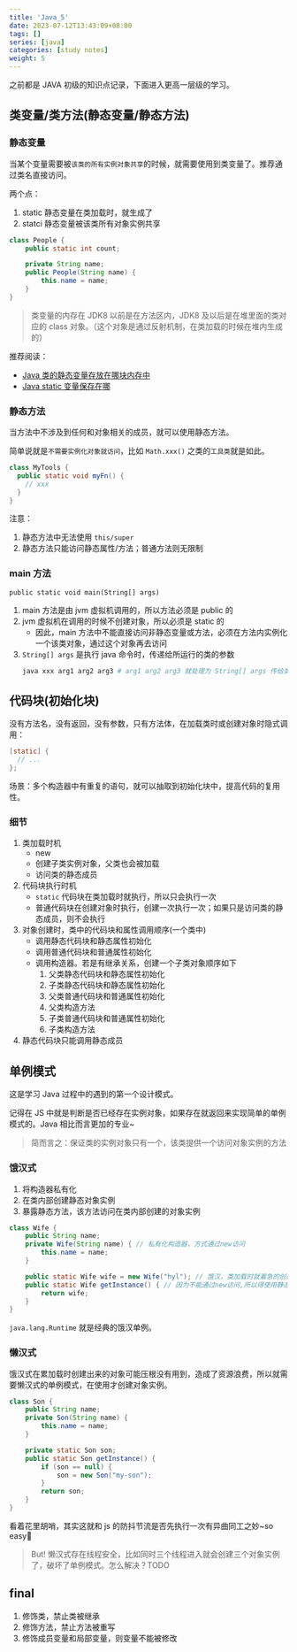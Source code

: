```yaml
---
title: 'Java_5'
date: 2023-07-12T13:43:09+08:00
tags: []
series: [java]
categories: [study notes]
weight: 5
---
```


之前都是 JAVA 初级的知识点记录，下面进入更高一层级的学习。

## 类变量/类方法(静态变量/静态方法)

### 静态变量

当某个变量需要被`该类的所有实例对象共享`的时候，就需要使用到类变量了。推荐通过类名直接访问。

两个点：

1. static 静态变量在类加载时，就生成了
2. statci 静态变量被该类所有对象实例共享

```java
class People {
    public static int count;

    private String name;
    public People(String name) {
        this.name = name;
    }
}
```

> 类变量的内存在 JDK8 以前是在方法区内，JDK8 及以后是在堆里面的类对应的 class 对象。（这个对象是通过反射机制，在类加载的时候在堆内生成的）

推荐阅读：

- [Java 类的静态变量存放在哪块内存中](https://blog.51cto.com/u_15061941/2591637)
- [Java static 变量保存在哪](https://blog.csdn.net/x_iya/article/details/81260154/)

### 静态方法

当方法中不涉及到任何和对象相关的成员，就可以使用静态方法。

简单说就是`不需要实例化对象就访问`，比如 `Math.xxx()` 之类的`工具类`就是如此。

```java
class MyTools {
  public static void myFn() {
    // xxx
  }
}
```

注意：

1. 静态方法中无法使用 `this/super`
2. 静态方法只能访问静态属性/方法；普通方法则无限制

### main 方法

`public static void main(String[] args)`

1. main 方法是由 jvm 虚拟机调用的，所以方法必须是 public 的
2. jvm 虚拟机在调用的时候不创建对象，所以必须是 static 的
   - 因此，main 方法中不能直接访问非静态变量或方法，必须在方法内实例化一个该类对象，通过这个对象再去访问
3. `String[] args` 是执行 java 命令时，传递给所运行的类的参数
   ```sh
   java xxx arg1 arg2 arg3 # arg1 arg2 arg3 就处理为 String[] args 传给类
   ```

## 代码块(初始化块)

没有方法名，没有返回，没有参数，只有方法体，在加载类时或创建对象时隐式调用：

```java
[static] {
  // ...
};
```

场景：多个构造器中有重复的语句，就可以抽取到初始化块中，提高代码的复用性。

### 细节

1. 类加载时机
   - new
   - 创建子类实例对象，父类也会被加载
   - 访问类的静态成员
2. 代码块执行时机
   - `static` 代码块在类加载时就执行，所以只会执行一次
   - 普通代码块在创建对象时执行，创建一次执行一次；如果只是访问类的静态成员，则不会执行
3. 对象创建时，类中的代码块和属性调用顺序(一个类中)
   - 调用静态代码块和静态属性初始化
   - 调用普通代码块和普通属性初始化
   - 调用构造器。若是有继承关系，创建一个子类对象顺序如下
     1. 父类静态代码块和静态属性初始化
     2. 子类静态代码块和静态属性初始化
     3. 父类普通代码块和普通属性初始化
     4. 父类构造方法
     5. 子类普通代码块和普通属性初始化
     6. 子类构造方法
4. 静态代码块只能调用静态成员

## 单例模式

这是学习 Java 过程中的遇到的第一个设计模式。

记得在 JS 中就是判断是否已经存在实例对象，如果存在就返回来实现简单的单例模式的。Java 相比而言更加的专业~

> 简而言之：保证类的实例对象只有一个，该类提供一个访问对象实例的方法

### 饿汉式

1. 将构造器私有化
2. 在类内部创建静态对象实例
3. 暴露静态方法，该方法访问在类内部创建的对象实例

```java
class Wife {
    public String name;
    private Wife(String name) { // 私有化构造器，方式通过new访问
        this.name = name;
    }

    public static Wife wife = new Wife("hyl"); // 饿汉，类加载时就着急的创建出实例了
    public static Wife getInstance() { // 因为不能通过new访问,所以得使用静态方法
        return wife;
    }
}
```

`java.lang.Runtime` 就是经典的饿汉单例。

### 懒汉式

饿汉式在累加载时创建出来的对象可能压根没有用到，造成了资源浪费，所以就需要懒汉式的单例模式，在使用才创建对象实例。

```java
class Son {
    public String name;
    private Son(String name) {
        this.name = name;
    }

    private static Son son;
    public static Son getInstance() {
        if (son == null) {
            son = new Son("my-son");
        }
        return son;
    }
}
```

看着花里胡哨，其实这就和 js 的防抖节流是否先执行一次有异曲同工之妙~so easy👻

> But! 懒汉式存在线程安全，比如同时三个线程进入就会创建三个对象实例了，破坏了单例模式。怎么解决？TODO

## final

1. 修饰类，禁止类被继承
2. 修饰方法，禁止方法被重写
3. 修饰成员变量和局部变量，则变量不能被修改
